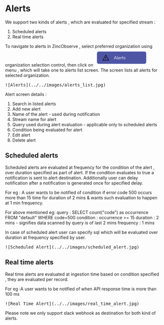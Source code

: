 # Alerts

We support two kinds of alerts , which are evaluated for specified stream :

1. Scheduled alerts
1. Real time alerts

To navigate to alerts in ZincObserve , select preferred organization using organization selection control, then click on ![Alerts](../../images/alert_menu.jpg) menu , which will take one to alerts list screen. The screen lists all alerts for selected organization.  


<kbd>
![Alerts](../../images/alerts_list.jpg)
</kbd>

Alert screen details :


1. Search in listed alerts
1. Add new alert
1. Name of the alert - used during notification
1. Stream name for alert
1. Query used during alert evaluation - applicable only to scheduled alerts
1. Condition being evaluated for alert 
1. Edit alert
1. Delete alert


## Scheduled alerts
Scheduled alerts are evaluated at frequency for the condition of the alert , over duration specified as part of alert. If the condition evaluates to true a notification is sent to alert destination. Additionally user can delay notification after a notification is generated once for specified delay.

For eg : A user wants to be notified of condition if error code 500 occurs more than 15 time for duration of 2 mins & wants such evaluation to happen at 1 min frequency.

For above mentioned eg:
query : SELECT count("code") as occurrence FROM "default" WHERE code=500
condition : occurrence >= 15
duration : 2 mins - signifies data scanned by query is of last 2 mins
frequency : 1 mins

In case of scheduled alert user can specify sql which will be evaluated over duration at frequency specified by user.

<kbd>
![Scheduled Alert](../../images/scheduled_alert.jpg)
</kbd>


## Real time alerts
Real time alerts are evaluated at ingestion time based on condition specified , they are evaluated per record.

For eg :A user wants to be notified of when API response time is more than 100 ms

<kbd>
![Real Time Alert](../../images/real_time_alert.jpg)
</kbd>

Please note we only support slack webhook as destination for both kind of alerts.



